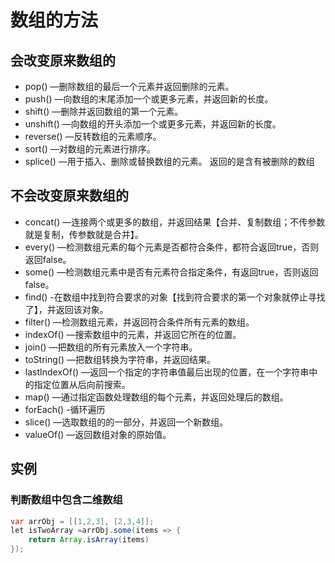 # 数组的方法
## 会改变原来数组的
* pop()			—删除数组的最后一个元素并返回删除的元素。
* push()		—向数组的末尾添加一个或更多元素，并返回新的长度。
* shift()		—删除并返回数组的第一个元素。
* unshift()		—向数组的开头添加一个或更多元素，并返回新的长度。
* reverse()		—反转数组的元素顺序。
* sort()		—对数组的元素进行排序。
* splice()		—用于插入、删除或替换数组的元素。 返回的是含有被删除的数组

## 不会改变原来数组的
* concat()		—连接两个或更多的数组，并返回结果【合并、复制数组；不传参数就是复制，传参数就是合并】。
* every()		—检测数组元素的每个元素是否都符合条件，都符合返回true，否则返回false。
* some()		—检测数组元素中是否有元素符合指定条件，有返回true，否则返回false。
* find()        -在数组中找到符合要求的对象【找到符合要求的第一个对象就停止寻找了】，并返回该对象。
* filter()		—检测数组元素，并返回符合条件所有元素的数组。
* indexOf()		—搜索数组中的元素，并返回它所在的位置。
* join()		—把数组的所有元素放入一个字符串。
* toString()	—把数组转换为字符串，并返回结果。
* lastIndexOf()	—返回一个指定的字符串值最后出现的位置，在一个字符串中的指定位置从后向前搜索。
* map()			—通过指定函数处理数组的每个元素，并返回处理后的数组。
* forEach()     -循环遍历
* slice()		—选取数组的的一部分，并返回一个新数组。
* valueOf()		—返回数组对象的原始值。

## 实例
### 判断数组中包含二维数组
``` Java
var arrObj = [[1,2,3], [2,3,4]];
let isTwoArray =arrObj.some(items => {
    return Array.isArray(items)
});

```